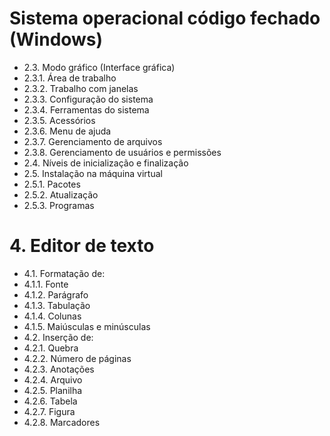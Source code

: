 # Sistema operacional código fechado (Windows)
- 2.3. Modo gráfico (Interface gráfica)
- 2.3.1. Área de trabalho
- 2.3.2. Trabalho com janelas
- 2.3.3. Configuração do sistema
- 2.3.4. Ferramentas do sistema
- 2.3.5. Acessórios
- 2.3.6. Menu de ajuda
- 2.3.7. Gerenciamento de arquivos
- 2.3.8. Gerenciamento de usuários e permissões
- 2.4. Níveis de inicialização e finalização
- 2.5. Instalação na máquina virtual
- 2.5.1. Pacotes
- 2.5.2. Atualização
- 2.5.3. Programas

# 4. Editor de texto
- 4.1. Formatação de:
- 4.1.1. Fonte
- 4.1.2. Parágrafo
- 4.1.3. Tabulação
- 4.1.4. Colunas
- 4.1.5. Maiúsculas e minúsculas
- 4.2. Inserção de:
- 4.2.1. Quebra
- 4.2.2. Número de páginas
- 4.2.3. Anotações
- 4.2.4. Arquivo
- 4.2.5. Planilha
- 4.2.6. Tabela
- 4.2.7. Figura
- 4.2.8. Marcadores